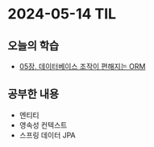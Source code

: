 # 2024-05-14 TIL
## 오늘의 학습
- [05장. 데이터베이스 조작이 편해지는 ORM](/서적/스프링%20부트3%20백엔드%20개발자%20되기/레벨%201%20스프링%20부트%203로%20백엔드%20입문하기/05장.%20데이터베이스%20조작이%20편해지는%20ORM.md)

## 공부한 내용
- 엔티티
- 영속성 컨텍스트
- 스프링 데이터 JPA